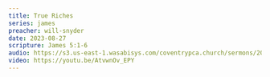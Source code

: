 ```yaml
---
title: True Riches
series: james
preacher: will-snyder
date: 2023-08-27
scripture: James 5:1-6
audio: https://s3.us-east-1.wasabisys.com/coventrypca.church/sermons/2023.08.27A%20True%20Riches%20-%20Will%20Snyder.mp3
video: https://youtu.be/AtvwnOv_EPY
---
```

